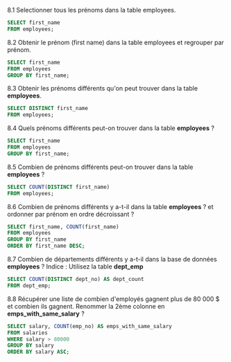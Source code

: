8.1 Selectionner tous les prénoms dans la table employees.
```sql
SELECT first_name
FROM employees;
````
8.2 Obtenir le prénom (first name) dans la table employees et regrouper par prénom.
```sql
SELECT first_name
FROM employees
GROUP BY first_name;
```
8.3 Obtenir les prénoms différents qu'on peut trouver dans la table **employees**.
```sql
SELECT DISTINCT first_name
FROM employees;
```
8.4 Quels prénoms différents peut-on trouver dans la table **employees** ?
```sql
SELECT first_name
FROM employees
GROUP BY first_name;
```
8.5 Combien de prénoms différents peut-on trouver dans la table **employees** ?
```sql
SELECT COUNT(DISTINCT first_name)
FROM employees;
```
8.6 Combien de prénoms différents y a-t-il dans la table **employees** ? et ordonner par prénom en ordre décroissant ?
```sql
SELECT first_name, COUNT(first_name)
FROM employees
GROUP BY first_name
ORDER BY first_name DESC;
```
8.7 Combien de départements différents y a-t-il dans la base de données **employees** ? Indice : Utilisez la table **dept_emp**
```sql
SELECT COUNT(DISTINCT dept_no) AS dept_count
FROM dept_emp;
```
8.8 Récupérer une liste de combien d'employés gagnent plus de 80 000 $ et combien ils gagnent. Renommer la 2ème colonne en **emps_with_same_salary** ?
```sql
SELECT salary, COUNT(emp_no) AS emps_with_same_salary
FROM salaries
WHERE salary > 80000
GROUP BY salary
ORDER BY salary ASC;
```
